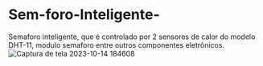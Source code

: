 # Sem-foro-Inteligente-
Semaforo inteligente, que é controlado por 2 sensores de calor do modelo DHT-11, modulo semaforo entre outros componentes eletrônicos.
![Captura de tela 2023-10-14 184608](https://github.com/DiegoJustino-lab1/Sem-foro-Inteligente-/assets/103611906/afd7b314-9e8b-463d-8060-d94441722f6b)
